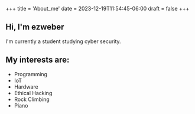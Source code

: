 +++
title = 'About_me'
date = 2023-12-19T11:54:45-06:00
draft = false
+++
## Hi, I'm ezweber

I'm currently a student studying cyber security.

## My interests are:
* Programming
* IoT
* Hardware
* Ethical Hacking
* Rock Climbing
* Piano